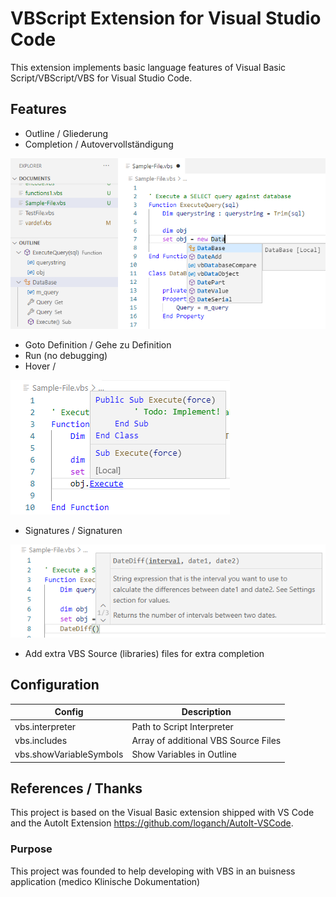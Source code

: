 # VBScript Extension for Visual Studio Code
This extension implements basic language features of Visual Basic Script/VBScript/VBS for Visual Studio Code.

## Features
- Outline / Gliederung
- Completion / Autovervollständigung

![Outline](assets/Completion-And-Outline.png)
- Goto Definition / Gehe zu Definition
- Run (no debugging)
- Hover / 

![Hover](assets/Hover.png)
- Signatures / Signaturen

![Hover](assets/Signature.png)

- Add extra VBS Source (libraries) files for extra completion

## Configuration
| Config                 | Description                          
|------------------------|--------------------------------------|
|vbs.interpreter         | Path to Script Interpreter           |
|vbs.includes            | Array of additional VBS Source Files |
|vbs.showVariableSymbols | Show Variables in Outline            |

## References / Thanks
This project is based on the Visual Basic extension shipped with VS Code and the AutoIt Extension https://github.com/loganch/AutoIt-VSCode.

### Purpose
This project was founded to help developing with VBS in an buisness application (medico Klinische Dokumentation)
